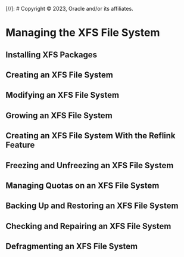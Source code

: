 [//]: # Copyright © 2023, Oracle and/or its affiliates.

# Managing the XFS File System

## Installing XFS Packages

## Creating an XFS File System

## Modifying an XFS File System

## Growing an XFS File System

## Creating an XFS File System With the Reflink Feature

## Freezing and Unfreezing an XFS File System

## Managing Quotas on an XFS File System

## Backing Up and Restoring an XFS File System

## Checking and Repairing an XFS File System

## Defragmenting an XFS File System

